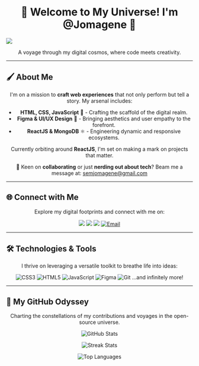 <h1 align="center">🌌 Welcome to My Universe! I'm @Jomagene 🌌</h1>

[![](https://visitcount.itsvg.in/api?id=Jomagene&label=Profile%20Views&pretty=false)](https://visitcount.itsvg.in)

<p align="center">
A voyage through my digital cosmos, where code meets creativity.
</p>

---

## 🖌️ About Me

<div align="center">
  
I'm on a mission to **craft web experiences** that not only perform but tell a story. My arsenal includes:

- **HTML, CSS, JavaScript** 🚀 - Crafting the scaffold of the digital realm.
- **Figma & UI/UX Design** 🎨 - Bringing aesthetics and user empathy to the forefront.
- **ReactJS & MongoDB** ⚛️ - Engineering dynamic and responsive ecosystems.

Currently orbiting around **ReactJS**, I'm set on making a mark on projects that matter.

📨 Keen on **collaborating** or just **nerding out about tech**? Beam me a message at: [semjomagene@gmail.com](mailto:semjomagene@gmail.com)

</div>

---

## 🌐 Connect with Me

<div align="center">

Explore my digital footprints and connect with me on:

<a href="https://instagram.com/semmagene"><img src="https://img.shields.io/badge/Instagram-E4405F?style=for-the-badge&logo=instagram&logoColor=white"></a>
<a href="https://pinterest.com/semjomagene"><img src="https://img.shields.io/badge/Pinterest-%23E60023.svg?style=for-the-badge&logo=pinterest&logoColor=white"></a>
<a href="https://codepen.io/@semjomagene"><img src="https://img.shields.io/badge/Codepen-000000?style=for-the-badge&logo=codepen&logoColor=white"></a>
[![Email](https://img.shields.io/badge/gmail: @Jomagene-%23EA4335.svg?style=for-the-badge&logo=gmail&logoColor=white)](mailto:semjomagene@gmail.com)

</div>

---

## 🛠️ Technologies & Tools

<div align="center">

I thrive on leveraging a versatile toolkit to breathe life into ideas:

![CSS3](https://img.shields.io/badge/css3-%231572B6.svg?style=for-the-badge&logo=css3&logoColor=white)
![HTML5](https://img.shields.io/badge/html5-%23E34F26.svg?style=for-the-badge&logo=html5&logoColor=white)
![JavaScript](https://img.shields.io/badge/javascript-%23323330.svg?style=for-the-badge&logo=javascript&logoColor=%23F7DF1E)
![Figma](https://img.shields.io/badge/Figma-%23F24E1E.svg?style=for-the-badge&logo=figma&logoColor=white)
![Git](https://img.shields.io/badge/git-%23F05033.svg?style=for-the-badge&logo=git&logoColor=white)
...and infinitely more!

</div>

---

## 🚀 My GitHub Odyssey

<div align="center">

Charting the constellations of my contributions and voyages in the open-source universe.

![GitHub Stats](https://github-readme-stats.vercel.app/api?username=Jomagene&show_icons=true&theme=synthwave&hide_border=true&include_all_commits=true&count_private=true)

![Streak Stats](https://github-readme-streak-stats.herokuapp.com/?user=Jomagene&theme=synthwave&hide_border=true)

![Top Languages](https://github-readme-stats.vercel.app/api/top-langs/?username=Jomagene&theme=synthwave&hide_border=true&include_all_commits=true&count_private=true&layout=compact)

</div>
